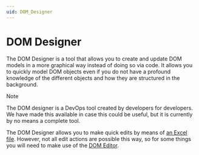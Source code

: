 ```yaml
---
uid: DOM_Designer
---
```


# DOM Designer

The DOM Designer is a tool that allows you to create and update DOM models in a more graphical way instead of doing so via code. It allows you to quickly model DOM objects even if you do not have a profound knowledge of the different objects and how they are structured in the background.

> [!NOTE]
> The DOM designer is a DevOps tool created by developers for developers. We have made this available in case this could be useful, but it is currently by no means a complete tool.

The DOM Designer allows you to make quick edits by means of [an Excel file](xref:DOM_Designer_Excel). However, not all edit actions are possible this way, so for some things you will need to make use of the [DOM Editor]().
